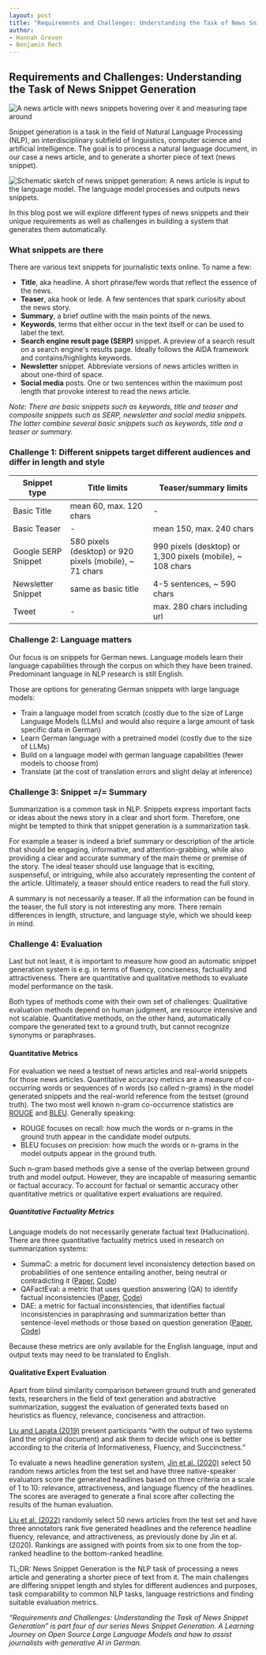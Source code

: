 ```yaml
---
layout: post
title: "Requirements and Challenges: Understanding the Task of News Snippet Generation"
author:
- Hannah Greven
- Benjamin Rech 
---
```


## Requirements and Challenges: Understanding the Task of News Snippet Generation

![A news article with news snippets hovering over it and measuring tape around](https://user-images.githubusercontent.com/36483428/225734026-a95ee2c6-ad8b-4e25-8dd1-c3383d4ff260.png)

Snippet generation is a task in the field of Natural Language Processing (NLP), an interdisciplinary subfield of linguistics, computer science and artificial intelligence. 
The goal is to process a natural language document, in our case a news article, and to generate a shorter piece of text (news snippet).

![Schematic sketch of news snippet generation: A news article is input to the language model. The language model processes and outputs news snippets.](https://user-images.githubusercontent.com/36483428/225736488-58008cbd-8b7f-4fe4-b7b9-defa09553f42.png)

In this blog post we will explore different types of news snippets and their unique requirements as well as challenges in building a system that generates them automatically.

### What snippets are there

There are various text snippets for journalistic texts online. To name a few:
- **Title**, aka headline. A short phrase/few words that reflect the essence of the news.
- **Teaser**, aka hook or lede. A few sentences that spark curiosity about the news story.
- **Summary**, a brief outline with the main points of the news.
- **Keywords**, terms that either occur in the text itself or can be used to label the text.
- **Search engine result page (SERP)** snippet. A preview of a search result on a search engine's results page. Ideally follows the AIDA framework and contains/highlights keywords.
- **Newsletter** snippet. Abbreviate versions of news articles written in about one-third of space.
- **Social media** posts. One or two sentences within the maximum post length that provoke interest to read the news article.

*Note: There are basic snippets such as keywords, title and teaser and composite snippets such as SERP, newsletter and social media snippets. The latter combine several basic snippets such as keywords, title and a teaser or summary.*

### Challenge 1: Different snippets target different audiences and differ in length and style

| Snippet type | Title limits | Teaser/summary limits |
|---|---|---|
| Basic Title | mean 60, max. 120 chars | - |
| Basic Teaser | - | mean 150, max. 240 chars |
| Google SERP Snippet | 580 pixels (desktop) or 920 pixels (mobile), ~ 71 chars | 990 pixels (desktop) or 1,300 pixels (mobile), ~ 108 chars |
| Newsletter Snippet | same as basic title | 4-5 sentences, ~ 590 chars |
| Tweet | - | max. 280 chars including url |

### Challenge 2: Language matters

Our focus is on snippets for German news. Language models learn their language capabilities through the corpus on which they have been trained. Predominant language in NLP research is still English.

Those are options for generating German snippets with large language models: 
- Train a language model from scratch (costly due to the size of Large Language Models (LLMs) and would also require a large amount of task specific data in German)
- Learn German language with a pretrained model (costly due to the size of LLMs)
- Build on a language model with german language capabilities (fewer models to choose from)
- Translate (at the cost of translation errors and slight delay at inference)

### Challenge 3: Snippet =/= Summary

Summarization is a common task in NLP. Snippets express important facts or ideas about the news story in a clear and short form. Therefore, one might be tempted to think that snippet generation is a summarization task.

For example a teaser is indeed a brief summary or description of the article that should be engaging, informative, and attention-grabbing, while also providing a clear and accurate summary of the main theme or premise of the story. The ideal teaser should use language that is exciting, suspenseful, or intriguing, while also accurately representing the content of the article. Ultimately, a teaser should entice readers to read the full story.

A summary is not necessarily a teaser. If all the information can be found in the teaser, the full story is not interesting any more. There remain differences in length, structure, and language style, which we should keep in mind.

### Challenge 4: Evaluation

Last but not least, it is important to measure how good an automatic snippet generation system is e.g. in terms of fluency, conciseness, factuality and attractiveness. There are quantitative and qualitative methods to evaluate model performance on the task. 

Both types of methods come with their own set of challenges: Qualitative evaluation methods depend on human judgment, are resource intensive and not scalable. Quantitative methods, on the other hand, automatically compare the generated text to a ground truth, but cannot recognize synonyms or paraphrases.

#### Quantitative Metrics
For evaluation we need a testset of news articles and real-world snippets for those news articles. Quantitative accuracy metrics are a measure of co-occurring words or sequences of n words (so called n-grams) in the model generated snippets and the real-world reference from the testset (ground truth). The two most well known n-gram co-occurrence statistics are [ROUGE](https://aclanthology.org/W04-1013.pdf) and [BLEU](https://aclanthology.org/P02-1040.pdf). 
Generally speaking:

- ROUGE focuses on recall: how much the words or n-grams in the ground truth appear in the candidate model outputs.
- BLEU focuses on precision: how much the words or n-grams in the model outputs appear in the ground truth.

Such n-gram based methods give a sense of the overlap between ground truth and model output. However, they are incapable of measuring semantic or factual accuracy. To account for factual or semantic accuracy other quantitative metrics or qualitative expert evaluations are required.

##### Quantitative Factuality Metrics

Language models do not necessarily generate factual text (Hallucination). There are three quantitative factuality metrics used in research on summarization systems: 

- SummaC: a metric for document level inconsistency detection based on probabilities of one sentence entailing another, being neutral or contradicting it ([Paper](https://doi.org/10.1162/tacl_a_00453), [Code](https://github.com/tingofurro/summac))
- QAFactEval: a metric that uses question answering (QA) to identify factual inconsistencies ([Paper](https://doi.org/10.48550/arXiv.2112.08542), [Code](https://github.com/salesforce/QAFactEval))
- DAE: a metric for factual inconsistencies, that identifies factual inconsistencies in paraphrasing and summarization better than sentence-level methods or those based on question generation ([Paper](http://dx.doi.org/10.18653/v1/2020.findings-emnlp.322), [Code](https://github.com/tagoyal/factuality-datasets))

Because these metrics are only available for the English language, input and output texts may need to be translated to English.

#### Qualitative Expert Evaluation

Apart from blind similarity comparison between ground truth and generated texts, researchers in the field of text generation and abstractive summarization, suggest the evaluation of generated texts based on heuristics as fluency, relevance, conciseness and attraction.

[Liu and Lapata (2019)](https://aclanthology.org/D19-1387.pdf) present participants “with the output of two systems (and the original document) and ask them to decide which one is better according to the criteria of Informativeness, Fluency, and Succinctness.”

To evaluate a news headline generation system, [Jin et al. (2020)](https://arxiv.org/pdf/2004.01980.pdf) select 50 random news articles from the test set and have three native-speaker evaluators score the generated headlines based on three criteria on a scale of 1 to 10: relevance, attractiveness, and language fluency of the headlines. The scores are averaged to generate a final score after collecting the results of the human evaluation.

[Liu et al. (2022)](https://arxiv.org/pdf/2211.03305v1.pdf) randomly select 50 news articles from the test set and have three annotators rank five generated headlines and the reference headline fluency, relevance, and attractiveness, as previously done by Jin et al. (2020). Rankings are assigned with points from six to one from the top-ranked headline to the bottom-ranked headline.

TL;DR: News Snippet Generation is the NLP task of processing a news article and generating a shorter piece of text from it. The main challenges are differing snippet length and styles for different audiences and purposes, task comparability to common NLP tasks, language restrictions and finding suitable evaluation metrics.

*“Requirements and Challenges: Understanding the Task of News Snippet Generation” is part four of our series News Snippet Generation. A Learning Journey on Open Source Large Language Models and how to assist journalists with generative AI in German.*
